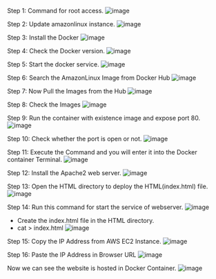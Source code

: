 Step 1: Command for root access.
![image](https://user-images.githubusercontent.com/67202989/225897572-3302ee9f-93cf-41ea-b2e9-f194452e27bc.png)

Step 2: Update amazonlinux instance.
![image](https://user-images.githubusercontent.com/67202989/225897965-f001eabc-49ae-4fe7-9e38-602520e10e53.png)

Step 3: Install the Docker
![image](https://user-images.githubusercontent.com/67202989/225898076-7f3d31a1-f391-4f1a-95cb-40db69bcc64d.png)

Step 4: Check the Docker version.
![image](https://user-images.githubusercontent.com/67202989/225898236-4e460d19-cf07-43f5-a197-3c254e79737b.png)

Step 5: Start the docker service.
![image](https://user-images.githubusercontent.com/67202989/225898346-5b30a2ef-76fd-4d95-bbac-b0ee3ce1d75c.png)

Step 6: Search the AmazonLinux Image from Docker Hub
![image](https://user-images.githubusercontent.com/67202989/225898557-be8175c2-3352-4889-913d-56e03c5a4c43.png)

Step 7: Now Pull the Images from the Hub
![image](https://user-images.githubusercontent.com/67202989/225898703-81866fcf-6f71-4c22-89b5-924ac11bdb5a.png)

Step 8: Check the Images
![image](https://user-images.githubusercontent.com/67202989/225898842-c70821a6-ea14-41f1-b8fa-0e0ea3c916da.png)

Step 9: Run the container with existence image and expose port 80.
![image](https://user-images.githubusercontent.com/67202989/225898990-9b2abd2b-436b-4543-8a11-6b4f61004945.png)

Step 10: Check whether the port is open or not.
![image](https://user-images.githubusercontent.com/67202989/225899157-7ca9c6a6-6bcb-45a1-a935-f1148b677eab.png)

Step 11: Execute the Command and you will enter it into the Docker container Terminal.
![image](https://user-images.githubusercontent.com/67202989/225899239-ffc3be5e-0509-41fe-af4b-6366d8db36db.png)

Step 12: Install the Apache2 web server.
![image](https://user-images.githubusercontent.com/67202989/225899451-af1b93a7-00e6-43f8-afa2-afd21eeb41d2.png)

Step 13: Open the HTML directory to deploy the HTML(index.html) file.
![image](https://user-images.githubusercontent.com/67202989/225899550-c4e0f003-3852-46d2-8b12-3211865a2a91.png)

Step 14: Run this command for start the service of webserver.
![image](https://user-images.githubusercontent.com/67202989/225899766-f0701f4e-cc5e-44d9-9eb3-83c72a401800.png)
   - Create the index.html file in the HTML directory.
   -  cat > index.html
![image](https://user-images.githubusercontent.com/67202989/225900017-00742bf4-e41e-4922-a61d-eb3dc69b0477.png)

Step 15: Copy the IP Address from AWS EC2 Instance.
![image](https://user-images.githubusercontent.com/67202989/225900182-a4425697-fd2a-4935-b5d8-b55f21dcb5b4.png)

Step 16: Paste the IP Address in Browser URL
![image](https://user-images.githubusercontent.com/67202989/225900400-d6becea4-6d0e-4499-a9f7-55f5c7b7e63f.png)

Now we can see the website is hosted in Docker Container.
![image](https://user-images.githubusercontent.com/67202989/225900463-4be61784-8305-4f2d-826c-267da95ad5c2.png)
